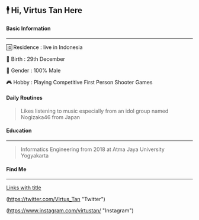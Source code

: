 ## 🕴 Hi, Virtus Tan Here




#### Basic Information
-------------
🆔 Residence : live in Indonesia 

👶 Birth : 29th December

👨 Gender : 100% Male

🎮 Hobby : Playing Competitive First Person Shooter Games

#### Daily Routines
> Likes listening to music especially from an idol group named Nogizaka46 from Japan

#### Education
-------------
> Informatics Engineering from 2018 at Atma Jaya University Yogyakarta

#### Find Me
-------------
[Links with title](http://localhost/ "link title")

(https://twitter.com/Virtus_Tan "Twitter")

(https://www.instagram.com/virtustan/ "Instagram")

